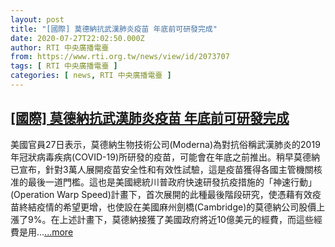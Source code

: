 ```yaml
---
layout: post
title: "[國際] 莫德納抗武漢肺炎疫苗 年底前可研發完成"
date: 2020-07-27T22:02:50.000Z
author: RTI 中央廣播電臺
from: https://www.rti.org.tw/news/view/id/2073707
tags: [ RTI 中央廣播電臺 ]
categories: [ news, RTI 中央廣播電臺 ]
---
```

<!--1595887370000-->
[[國際] 莫德納抗武漢肺炎疫苗 年底前可研發完成](https://www.rti.org.tw/news/view/id/2073707)
------

<div>
美國官員27日表示，莫德納生物技術公司(Moderna)為對抗俗稱武漢肺炎的2019年冠狀病毒疾病(COVID-19)所研發的疫苗，可能會在年底之前推出。稍早莫德納已宣布，針對3萬人展開疫苗安全性和有效性試驗，這是疫苗獲得各國主管機關核准的最後一道門檻。這也是美國總統川普政府快速研發抗疫措施的「神速行動」(Operation Warp Speed)計畫下，首次展開的此種最後階段研究，使憑藉有效疫苗終結疫情的希望更增，也使設在美國麻州劍橋(Cambridge)的莫德納公司股價上漲了9%。在上述計畫下，莫德納接獲了美國政府將近10億美元的經費，而這些經費是用...<a target="_blank" href="https://www.rti.org.tw/news/view/id/2073707">...more</a>
</div>
